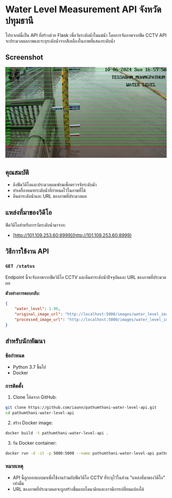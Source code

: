 # Water Level Measurement API จังหวัด ปทุมธานี

โปรเจกต์นี้เป็น API ที่สร้างด้วย Flask เพื่อวัดระดับน้ำในแม่น้ำ โดยการจับภาพจากฟีด CCTV API จะประมวลผลภาพและระบุระดับน้ำจากสีเหลืองในภาพที่แสดงระดับน้ำ

## Screenshot
  ![example image](/images/water_level_image.jpg)

## คุณสมบัติ

- ดึงฟีดวิดีโอและประมวลผลเฟรมเพื่อตรวจจับระดับน้ำ
- ทำเครื่องหมายระดับน้ำที่กำหนดไว้ในภาพที่ได้
- คืนค่าระดับน้ำและ URL ของภาพที่ประมวลผล

## แหล่งที่มาของวิดีโอ
ฟีดวิดีโอสำหรับการวัดระดับน้ำมาจาก:

- [http://101.109.253.60:8999](http://101.109.253.60:8999)

## วิธีการใช้งาน API

### `GET /status`
Endpoint นี้จะจับภาพจากฟีดวิดีโอ CCTV และคืนค่าระดับน้ำปัจจุบันและ URL ของภาพที่ประมวลผล

**ตัวอย่างการตอบกลับ:**

```json
{
    "water_level": 1.90,
    "original_image_url": "http://localhost:5000/images/water_level_image_20231006_154500_original.jpg",
    "processed_image_url": "http://localhost:5000/images/water_level_image_20231006_154500_processed.jpg"
}
```

## สำหรับนักพัฒนา
### ข้อกำหนด

- Python 3.7 ขึ้นไป
- Docker

### การติดตั้ง

1. Clone โค้ดจาก GitHub:
```bash
git clone https://github.com/iaunn/pathumthani-water-level-api.git
cd pathumthani-water-level-api
```
2.  สร้าง Docker image:
```bash
docker build -t pathumthani-water-level-api .
```
3. รัน Docker container:
```bash
docker run -d -it -p 5000:5000 --name pathumthani-water-level-api pathumthani-water-level-api
```

### หมายเหตุ

-   API นี้ถูกออกแบบมาเพื่อใช้งานร่วมกับฟีดวิดีโอ CCTV ที่ระบุไว้ในส่วน "แหล่งที่มาของวิดีโอ" เท่านั้น
-   URL ของภาพที่ประมวลผลจะถูกสร้างขึ้นแบบไดนามิกและอาจมีการเปลี่ยนแปลงได้